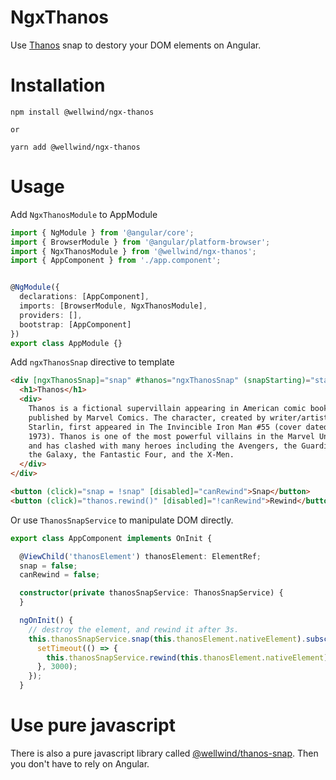 # NgxThanos

Use [Thanos](https://www.google.com/search?q=Thanos) snap to destory your DOM elements on Angular.

# Installation

```shell
npm install @wellwind/ngx-thanos

or

yarn add @wellwind/ngx-thanos
```

# Usage

Add `NgxThanosModule` to AppModule

```typescript
import { NgModule } from '@angular/core';
import { BrowserModule } from '@angular/platform-browser';
import { NgxThanosModule } from '@wellwind/ngx-thanos';
import { AppComponent } from './app.component';


@NgModule({
  declarations: [AppComponent],
  imports: [BrowserModule, NgxThanosModule],
  providers: [],
  bootstrap: [AppComponent]
})
export class AppModule {}
```

Add `ngxThanosSnap` directive to template

```html
<div [ngxThanosSnap]="snap" #thanos="ngxThanosSnap" (snapStarting)="starting()" (snapEnded)="ended()" (rewinded)="rewinded()">
  <h1>Thanos</h1>
  <div>
    Thanos is a fictional supervillain appearing in American comic books
    published by Marvel Comics. The character, created by writer/artist Jim
    Starlin, first appeared in The Invincible Iron Man #55 (cover dated February
    1973). Thanos is one of the most powerful villains in the Marvel Universe
    and has clashed with many heroes including the Avengers, the Guardians of
    the Galaxy, the Fantastic Four, and the X-Men.
  </div>
</div>

<button (click)="snap = !snap" [disabled]="canRewind">Snap</button>
<button (click)="thanos.rewind()" [disabled]="!canRewind">Rewind</button>
```

Or use `ThanosSnapService` to manipulate DOM directly.

```typescript
export class AppComponent implements OnInit {

  @ViewChild('thanosElement') thanosElement: ElementRef;
  snap = false;
  canRewind = false;

  constructor(private thanosSnapService: ThanosSnapService) {
  }

  ngOnInit() {
    // destroy the element, and rewind it after 3s.
    this.thanosSnapService.snap(this.thanosElement.nativeElement).subscribe(() => {
      setTimeout(() => {
        this.thanosSnapService.rewind(this.thanosElement.nativeElement);
      }, 3000);
    });
  }
```

# Use pure javascript

There is also a pure javascript library called [@wellwind/thanos-snap](https://github.com/wellwind/ngx-thanos/tree/master/libs/thanos-snap). Then you don't have to rely on Angular.
